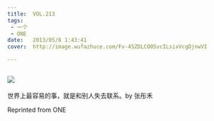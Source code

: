 ```yaml
---
title:	VOL.213
tags:
 - 一个
 - ONE
date:	2013/05/8 1:43:41
cover:	http://image.wufazhuce.com/Fv-45ZDLCO05vcILsixVcgDjnwVI

---
```

![](http://image.wufazhuce.com/Fv-45ZDLCO05vcILsixVcgDjnwVI)
---

世界上最容易的事，就是和别人失去联系。by 张彤禾
 
Reprinted from ONE
